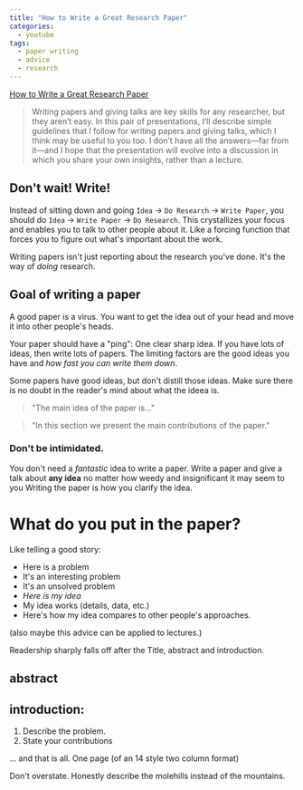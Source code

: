 ```yaml
---
title: "How to Write a Great Research Paper"
categories:
  - youtube
tags:
  - paper writing
  - advice
  - research
---
```


[How to Write a Great Research Paper](https://www.youtube.com/watch?v=WP-FkUaOcOM)

> Writing papers and giving talks are key skills for any researcher, but they aren’t easy. In this pair of presentations, I’ll describe simple guidelines that I follow for writing papers and giving talks, which I think may be useful to you too. I don’t have all the answers—far from it—and I hope that the presentation will evolve into a discussion in which you share your own insights, rather than a lecture.

## Don't wait! Write!

Instead of sitting down and going `Idea` -> `Do Research` -> `Write Paper`, you should do `Idea` -> `Write Paper` -> `Do Research`.
This crystallizes your focus and enables you to talk to other people about it.
Like a forcing function that forces you to figure out what's important about the work.

Writing papers isn't just reporting about the research you've done. It's the way of *doing* research.

## Goal of writing a paper

A good paper is a virus. You want to get the idea out of your head and move it into other people's heads.

Your paper should have a "ping": One clear sharp idea.
If you have lots of ideas, then write lots of papers.
The limiting factors are the good ideas you have and *how fast you can write them down*.

Some papers have good ideas, but don't distill those ideas. Make sure there is no doubt in the reader's mind about what the ideea is.

> "The main idea of the paper is..."

> "In this section we present the main contributions of the paper."

### Don't be intimidated.

You don't need a _fantastic_ idea to write a paper. 
Write a paper and give a talk about __any idea__
no matter how weedy and insignificant it may seem to you
Writing the paper is how you clarify the idea.




# What do you put in the paper?

Like telling a good story:

- Here is a problem
- It's an interesting problem
- It's an unsolved problem
- *Here is my idea*
- My idea works (details, data, etc.)
- Here's how my idea compares to other people's approaches.

(also maybe this advice can be applied to lectures.)

Readership  sharply falls off after the Title, abstract and introduction.

## abstract

## introduction:

1. Describe the problem.
2. State your contributions

... and that is all. One page (of an 14 style two column format)

Don't overstate. 
Honestly describe the molehills instead of the mountains.













